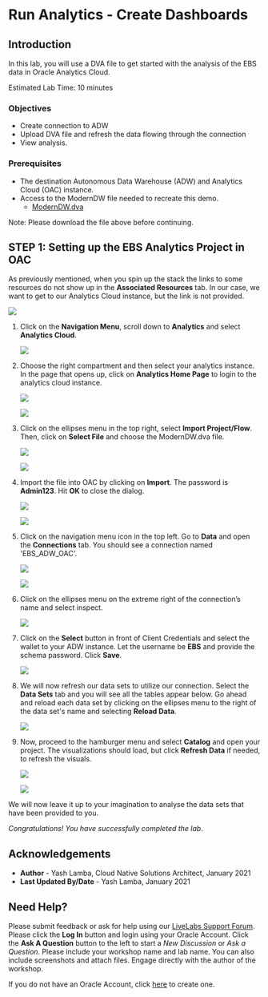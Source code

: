# Run Analytics - Create Dashboards

## Introduction

In this lab, you will use a DVA file to get started with the analysis of the EBS data in Oracle Analytics Cloud.

Estimated Lab Time: 10 minutes

### Objectives

- Create connection to ADW  
- Upload DVA file and refresh the data flowing through the connection
- View analysis.

### Prerequisites

- The destination Autonomous Data Warehouse (ADW) and Analytics Cloud (OAC) instance.
- Access to the ModernDW file needed to recreate this demo. 
    - [ModernDW.dva](https://objectstorage.us-ashburn-1.oraclecloud.com/p/wNan67ma5LtOoO2y_BGjMWVD6xj-LzNQNRZ8BX9qgsAdv14U2XCiSCPHoTfzLpCT/n/oradbclouducm/b/bucket-20200907-1650/o/ModernDW.dva)

Note: Please download the file above before continuing.

## **STEP 1:** Setting up the EBS Analytics Project in OAC

As previously mentioned, when you spin up the stack the links to some resources do not show up in the **Associated Resources** tab. In our case, we want to get to our Analytics Cloud instance, but the link is not provided.

![](./images/5.31.png " ")

1. Click on the **Navigation Menu**, scroll down to **Analytics** and select **Analytics Cloud**.

    ![](./images/5.34.png " ")

2. Choose the right compartment and then select your analytics instance. In the page that opens up, click on **Analytics Home Page** to login to the analytics cloud instance.

    ![](./images/5.35.png " ")

    ![](./images/5.36.png " ")

3. Click on the ellipses menu in the top right, select **Import Project/Flow**. Then, click on **Select File** and choose the ModernDW.dva file.

    ![](./images/5.3.png " ")
    
    ![](./images/5.4.png " ")

3.  Import the file into OAC by clicking on **Import**. The password is **Admin123**. Hit **OK** to close the dialog. 

    ![](./images/5.5.png " ")
    
    ![](./images/5.6.png " ")

4. Click on the navigation menu icon in the top left. Go to **Data** and open the **Connections** tab. You should see a connection named 'EBS\_ADW\_OAC'. 

    ![](./images/5.7.png " ")
    
    ![](./images/5.7a.png " ")

5. Click on the ellipses menu on the extreme right of the connection’s name and select inspect.

     ![](./images/5.7b.png " ")

6. Click on the **Select** button in front of Client Credentials and select the wallet to your ADW instance. Let the username be **EBS** and provide the schema password. Click **Save**.

    ![](./images/5.8.png " ")

7. We will now refresh our data sets to utilize our connection. Select the **Data Sets** tab and you will see all the tables appear below. Go ahead and reload each data set by clicking on the ellipses menu to the right of the data set's name and selecting **Reload Data**.

    ![](./images/5.9.png " ")

8. Now, proceed to the hamburger menu and select **Catalog** and open your project. The visualizations should load, but click **Refresh Data** if needed, to refresh the visuals.

    ![](./images/5.10.png " ")
    
    ![](./images/5.10a.png " ")

We will now leave it up to your imagination to analyse the data sets that have been provided to you.

*Congratulations! You have successfully completed the lab*.

## Acknowledgements
- **Author** - Yash Lamba, Cloud Native Solutions Architect, January 2021
- **Last Updated By/Date** - Yash Lamba, January 2021

## Need Help?
Please submit feedback or ask for help using our [LiveLabs Support Forum](https://community.oracle.com/tech/developers/categories/livelabsdiscussions). Please click the **Log In** button and login using your Oracle Account. Click the **Ask A Question** button to the left to start a *New Discussion* or *Ask a Question*.  Please include your workshop name and lab name.  You can also include screenshots and attach files.  Engage directly with the author of the workshop.

If you do not have an Oracle Account, click [here](https://profile.oracle.com/myprofile/account/create-account.jspx) to create one.